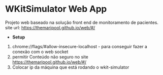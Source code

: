 # WKitSimulator Web App

Projeto web  baseado na solução front end de monitoramento de pacientes.
site url: https://themaripool.github.io/web/#/

* **Setup**

1) chrome://flags/#allow-insecure-localhost - para conseguir fazer a conexão com o web socket
2) permitir Conteúdo não seguro no site https://themaripool.github.io/web/#/
3) Colocar ip da máquina que está rodando o wkit-simulator
